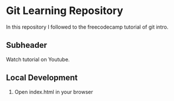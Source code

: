 # Git Learning Repository

In this repository I followed to the freecodecamp tutorial of git intro.

## Subheader

Watch tutorial on Youtube.

## Local Development

1. Open index.html in your browser
